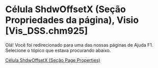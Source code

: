 
# Célula ShdwOffsetX (Seção Propriedades da página), Visio [Vis_DSS.chm925]

Olá! Você foi redirecionado para uma das nossas páginas de Ajuda F1. Selecione o tópico que estava procurando abaixo.

[Célula ShdwOffsetX (Seção Page Properties)](http://msdn.microsoft.com/library/92ec9b11-f53f-a1c9-832a-6cac08aa5379%28Office.15%29.aspx)
